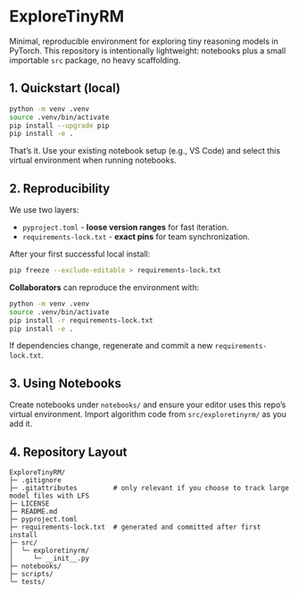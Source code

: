 # ExploreTinyRM

Minimal, reproducible environment for exploring tiny reasoning models in PyTorch.
This repository is intentionally lightweight: notebooks plus a small importable `src` package, no heavy scaffolding.

## 1. Quickstart (local)

```bash
python -m venv .venv
source .venv/bin/activate
pip install --upgrade pip
pip install -e .
```

That’s it. Use your existing notebook setup (e.g., VS Code) and select this virtual environment when running notebooks.

## 2. Reproducibility

We use two layers:

- `pyproject.toml` - **loose version ranges** for fast iteration.
- `requirements-lock.txt` - **exact pins** for team synchronization.

After your first successful local install:

```bash
pip freeze --exclude-editable > requirements-lock.txt
```

**Collaborators** can reproduce the environment with:

```bash
python -m venv .venv
source .venv/bin/activate
pip install -r requirements-lock.txt
pip install -e .
```

If dependencies change, regenerate and commit a new `requirements-lock.txt`.

## 3. Using Notebooks

Create notebooks under `notebooks/` and ensure your editor uses this repo’s virtual environment.
Import algorithm code from `src/exploretinyrm/` as you add it.

## 4. Repository Layout

```
ExploreTinyRM/
├─ .gitignore
├─ .gitattributes         # only relevant if you choose to track large model files with LFS
├─ LICENSE
├─ README.md
├─ pyproject.toml
├─ requirements-lock.txt  # generated and committed after first install
├─ src/
│  └─ exploretinyrm/
│     └─ __init__.py
├─ notebooks/
├─ scripts/
└─ tests/
```

